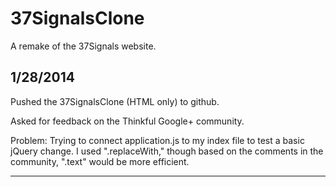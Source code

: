 37SignalsClone
==============

A remake of the 37Signals website.

1/28/2014
-----------
Pushed the 37SignalsClone (HTML only) to github. 

Asked for feedback on the Thinkful Google+ community.

Problem: Trying to connect application.js to my index file to test a basic jQuery change. I used ".replaceWith," though
based on the comments in the community, ".text" would be more efficient.

------
